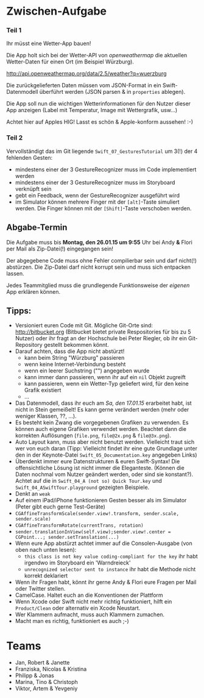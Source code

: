 # Zwischen-Aufgabe

### Teil 1
Ihr müsst eine Wetter-App bauen!

Die App holt sich bei der Wetter-API von _openweathermap_ die aktuellen Wetter-Daten für einen Ort (im Beispiel Würzburg).
 
<http://api.openweathermap.org/data/2.5/weather?q=wuerzburg>

Die zurückgelieferten Daten müssen vom JSON-Format in ein Swift-Datenmodell überführt werden (JSON parsen & in `properties` ablegen).

Die App soll nun die wichtigen Wetterinformationen für den Nutzer dieser App anzeigen (Label mit Temperatur, Image mit Wettergrafik, usw...)

Achtet hier auf Apples HIG! Lasst es schön & Apple-konform aussehen! :-)

### Teil 2
Vervollständigt das im Git liegende `Swift_07_GesturesTutorial` um 3(!) der 4 fehlenden Gesten:

- mindestens einer der 3 GestureRecognizer muss im Code implementiert werden
- mindestens einer der 3 GestureRecognizer muss im Storyboard verknüpft sein
- gebt ein Feedback, wenn der GestureRecognizer ausgeführt wird
- im Simulator können mehrere Finger mit der `[alt]`-Taste simuliert werden. Die Finger können mit der `[Shift]`-Taste verschoben werden.
 

## Abgabe-Termin
Die Aufgabe muss bis **Montag, den 26.01.15 um 9:55** Uhr bei Andy **&** Flori per Mail als Zip-Datei(!) eingegangen sein!

Der abgegebene Code muss ohne Fehler compilierbar sein und darf nicht(!) abstürzen. Die Zip-Datei darf nicht korrupt sein und muss sich entpacken lassen.

Jedes Teammitglied muss die grundlegende Funktionsweise der _eigenen_ App erklären können.



## Tipps:
- Versioniert euren Code mit Git. Mögliche Git-Orte sind: <http://bitbucket.org> (Bitbucket bietet private Respositories für bis zu 5 Nutzer) oder ihr fragt an der Hochschule bei Peter Riegler, ob ihr ein Git-Repository gestellt bekommen könnt.
- Darauf achten, dass die App nicht abstürzt!
  - kann beim String "Würzburg" passieren
  - wenn keine Internet-Verbindung besteht
  - wenn ein leerer Suchstring ("") angegeben wurde
  - kann immer dann passieren, wenn ihr auf ein `nil` Objekt zugreift 
  - kann passieren, wenn ein Wetter-Typ geliefert wird, für den keine Grafik existiert
  - ...
- Das Datenmodell, dass ihr euch am _Sa, den 17.01.15_ erarbeitet habt, ist nicht in Stein gemeißelt! Es kann gerne verändert werden (mehr oder weniger Klassen, ??, ...).
- Es besteht kein Zwang die vorgegebenen Grafiken zu verwenden. Es können auch eigene Grafiken verwendet werden. Beachtet dann die korrekten Auflösungen (`file.png`, `file@2x.png` & `file@3x.png`).
- Auto Layout kann, muss aber nicht benutzt werden. Vielleicht traut sich wer von euch daran (Tipp: Vielleicht findet ihr eine gute Grundlage unter den in der Keynote-Datei `Swift_05_Documentation.key` angegeben Links)
- Überdenkt immer eure Datenstrukturen & euren Swift-Syntax! Die offensichtliche Lösung ist nicht immer die Eleganteste. (Können die Daten nochmal vom Nutzer geändert werden, oder sind sie konstant?). Achtet auf die in `Swift_04_A (not so) Quick Tour.key` und `Swift_04_ASwiftTour.playground` gezeigten Beispiele.
- Denkt an `weak`
- Auf einem iPad/iPhone funktionieren Gesten besser als im Simulator (Peter gibt euch gerne Test-Geräte)
- `CGAffineTransformScale(sender.view!.transform, sender.scale, sender.scale)`
- `CGAffineTransformRotate(currentTrans, rotation)`
- `sender.translationInView(self.view);sender.view!.center = CGPoint...;
   sender.setTranslation(...)`
- Wenn eure App abstürzt achtet immer auf die Consolen-Ausgabe (von oben nach unten lesen):
  - `this class is not key value coding-compliant for the key` ihr habt irgendwo im Storyboard ein 'Warndreieck'
  - `unrecognized selector sent to instance` ihr habt die Methode nicht korrekt deklariert
- Wenn ihr Fragen habt, könnt ihr gerne Andy & Flori eure Fragen per Mail oder Twitter stellen.
- CamelCase. Haltet euch an die Konventionen der Plattform
- Wenn Xcode oder Swift nicht mehr richtig funktioniert, hilft ein `Product/Clean` oder alternativ ein Xcode Neustart.
- Wer Klammern aufmacht, muss auch Klammern zumachen.
- Macht man es richtig, funktioniert es auch ;-)


# Teams
- Jan, Robert & Janette
- Franziska, Nicolas & Kristina
- Philipp & Jonas
- Marina, Tino & Christoph
- Viktor, Artem & Yevgeniy
